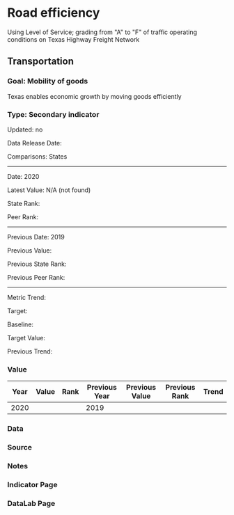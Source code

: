 # Road efficiency

Using Level of Service; grading from "A" to "F" of traffic operating conditions on Texas Highway Freight Network

## Transportation

### Goal: Mobility of goods

Texas enables economic growth by moving goods efficiently

### Type: Secondary indicator

Updated: no

Data Release Date: 

Comparisons: States


----

Date: 2020

Latest Value: N/A (not found)

State Rank: 

Peer Rank: 


----

Previous Date: 2019

Previous Value: 

Previous State Rank: 

Previous Peer Rank: 


----
Metric Trend: 

Target: 

Baseline: 

Target Value: 

Previous Trend: 



### Value

| Year        |  Value      | Rank        | Previous Year | Previous Value | Previous Rank | Trend | 
| ----------- | ----------- | ----------- | ----------- | ----------- | ----------- | -----------|
|   2020      |             |             |      2019   |             |             |            | 

### Data

### Source

### Notes


### Indicator Page


### DataLab Page
